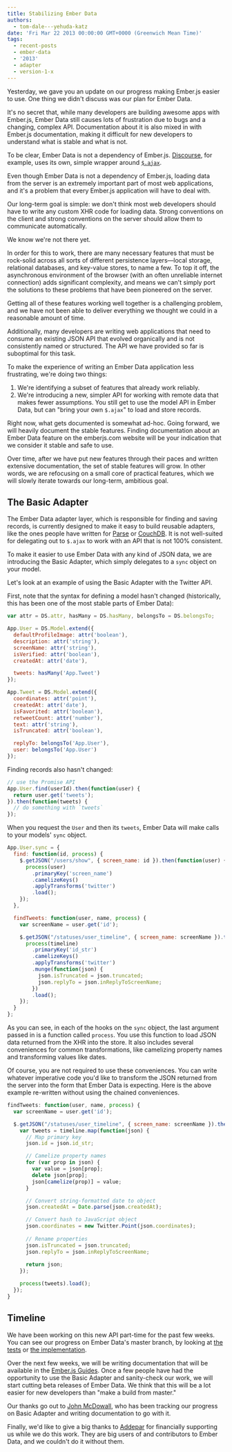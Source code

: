 ```yaml
---
title: Stabilizing Ember Data
authors:
  - tom-dale---yehuda-katz
date: 'Fri Mar 22 2013 00:00:00 GMT+0000 (Greenwich Mean Time)'
tags:
  - recent-posts
  - ember-data
  - '2013'
  - adapter
  - version-1-x
---
```



Yesterday, we gave you an update on our progress making Ember.js easier
to use. One thing we didn't discuss was our plan for Ember Data.

It's no secret that, while many developers are building awesome apps
with Ember.js, Ember Data still causes lots of frustration due to bugs
and a changing, complex API. Documentation about it is also mixed in
with Ember.js documentation, making it difficult for new developers to
understand what is stable and what is not.

To be clear, Ember Data is not a dependency of Ember.js.
[Discourse](https://github.com/discourse/discourse), for example, uses
its own, simple wrapper around
[`$.ajax`](https://github.com/discourse/discourse/blob/master/app/assets/javascripts/discourse/models/model.js).

Even though Ember Data is not a dependency of Ember.js, loading data
from the server is an extremely important part of most web applications,
and it's a problem that every Ember.js application will have to deal
with.

Our long-term goal is simple: we don't think most web developers should
have to write any custom XHR code for loading data. Strong conventions
on the client and strong conventions on the server should allow them to
communicate automatically.

We know we're not there yet.

In order for this to work, there are many necessary features that must
be rock-solid across all sorts of different persistence layers—local
storage, relational databases, and key-value stores, to name a few. To
top it off, the asynchronous environment of the browser (with an often
unreliable internet connection) adds significant complexity, and means
we can't simply port the solutions to these problems that have been
pioneered on the server.

Getting all of these features working well together is a challenging
problem, and we have not been able to deliver everything we thought we
could in a reasonable amount of time.

Additionally, many developers are writing web applications that need to
consume an existing JSON API that evolved organically and is not
consistently named or structured. The API we have provided so far is
suboptimal for this task.

To make the experience of writing an Ember Data application less
frustrating, we're doing two things:

1. We're identifying a subset of features that already work reliably.
2. We're introducing a new, simpler API for working with remote data
   that makes fewer assumptions. You still get to use the model API
   in Ember Data, but can "bring your own `$.ajax`" to load and store
   records.

Right now, what gets documented is somewhat ad-hoc. Going forward, we
will heavily document the stable features. Finding documentation about
an Ember Data feature on the emberjs.com website will be your indication
that we consider it stable and safe to use.

Over time, after we have put new features through their paces and
written extensive documentation, the set of stable features will grow.
In other words, we are refocusing on a small core of practical features,
which we will slowly iterate towards our long-term, ambitious goal.

## The Basic Adapter

The Ember Data adapter layer, which is responsible for finding and
saving records, is currently designed to make it easy to build reusable
adapters, like the ones people have written for
[Parse](https://github.com/clintjhill/ember-parse-adapter) or
[CouchDB](https://github.com/pangratz/ember-couchdb-adapter). It is not
well-suited for delegating out to `$.ajax` to work with an API
that is not 100% consistent.

To make it easier to use Ember Data with any kind of JSON data, we
are introducing the Basic Adapter, which simply delegates to a `sync`
object on your model.

Let's look at an example of using the Basic Adapter with the Twitter API.

First, note that the syntax for defining a model hasn't changed
(historically, this has been one of the most stable parts of Ember
Data):

```javascript
var attr = DS.attr, hasMany = DS.hasMany, belongsTo = DS.belongsTo;

App.User = DS.Model.extend({
  defaultProfileImage: attr('boolean'),
  description: attr('string'),
  screenName: attr('string'),
  isVerified: attr('boolean'),
  createdAt: attr('date'),

  tweets: hasMany('App.Tweet')
});

App.Tweet = DS.Model.extend({
  coordinates: attr('point'),
  createdAt: attr('date'),
  isFavorited: attr('boolean'),
  retweetCount: attr('number'),
  text: attr('string'),
  isTruncated: attr('boolean'),

  replyTo: belongsTo('App.User'),
  user: belongsTo('App.User')
});
```

Finding records also hasn't changed:

```javascript
// use the Promise API
App.User.find(userId).then(function(user) {
  return user.get('tweets');
}).then(function(tweets) {
  // do something with `tweets`
});
```

When you request the `User` and then its `tweets`, Ember Data will make
calls to your models' `sync` object.

```javascript
App.User.sync = {
  find: function(id, process) {
    $.getJSON("/users/show", { screen_name: id }).then(function(user) {        
      process(user)                 
        .primaryKey('screen_name')
        .camelizeKeys()
        .applyTransforms('twitter')
        .load();
    });
  },

  findTweets: function(user, name, process) {
    var screenName = user.get('id');

    $.getJSON("/statuses/user_timeline", { screen_name: screenName }).then(function(timeline) {
      process(timeline)
        .primaryKey('id_str')
        .camelizeKeys()
        .applyTransforms('twitter')
        .munge(function(json) {
          json.isTruncated = json.truncated;
          json.replyTo = json.inReplyToScreenName;
        })
        .load();
    });
  }
};
```

As you can see, in each of the hooks on the `sync` object, the last
argument passed in is a function called `process`. You use this function to
load JSON data returned from the XHR into the store. It also includes
several conveniences for common transformations, like camelizing
property names and transforming values like dates.

Of course, you are not required to use these conveniences. You can write
whatever imperative code you'd like to transform the JSON returned from
the server into the form that Ember Data is expecting. Here is the above
example re-written without using the chained conveniences.

```javascript
findTweets: function(user, name, process) {
  var screenName = user.get('id');

  $.getJSON("/statuses/user_timeline", { screen_name: screenName }).then(function(timeline) {
    var tweets = timeline.map(function(json) {
      // Map primary key
      json.id = json.id_str;

      // Camelize property names
      for (var prop in json) {
        var value = json[prop];
        delete json[prop];
        json[camelize(prop)] = value;
      }

      // Convert string-formatted date to object
      json.createdAt = Date.parse(json.createdAt);

      // Convert hash to JavaScript object
      json.coordinates = new Twitter.Point(json.coordinates);
      
      // Rename properties
      json.isTruncated = json.truncated;
      json.replyTo = json.inReplyToScreenName;
      
      return json;
    });

    process(tweets).load();
  });
}
```

## Timeline

We have been working on this new API part-time for the past few weeks.
You can see our progress on Ember Data's master branch, by looking at
[the tests][1] or [the implementation][2].

[1]: https://github.com/emberjs/data/tree/master/packages/ember-data/tests/integration/adapters/basic_adapter
[2]: https://github.com/emberjs/data/blob/master/packages/ember-data/lib/adapters/basic_adapter.js

Over the next few weeks, we will be writing documentation that will be
available in the [Ember.js Guides](/guides/). Once a
few people have had the opportunity to use the Basic Adapter and
sanity-check our work, we will start cutting beta releases of Ember
Data. We think that this will be a lot easier for new developers than "make
a build from master."

Our thanks go out to [John McDowall](http://mcdowall.info), who has been
tracking our progress on Basic Adapter and writing documentation to go
with it.

Finally, we'd like to give a big thanks to
[Addepar](https://addepar.com/) for financially supporting us
while we do this work. They are big users of and contributors to Ember
Data, and we couldn't do it without them.
